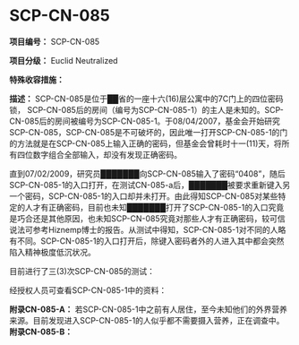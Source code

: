 # SCP-CN-085

**项目编号：** SCP-CN-085

**项目分级：** Euclid Neutralized

**特殊收容措施：** 


**描述：** SCP-CN-085是位于██省的一座十六(16)层公寓中的7C门上的四位密码锁， SCP-CN-085后的房间（编号为SCP-CN-085-1）的主人是未知的。SCP-CN-085后的房间被编号为SCP-CN-085-1。于08/04/2007，基金会开始研究SCP-CN-085，SCP-CN-085是不可破坏的，因此唯一打开SCP-CN-085-1的门的方法就是在SCP-CN-085上输入正确的密码，但基金会曾耗时十一(11)天，将所有四位数字组合全部输入，却没有发现正确密码。

直到07/02/2009，研究员███████向SCP-CN-085输入了密码“0408”，随后SCP-CN-085-1的入口打开，在测试CN-085-a后，███████被要求重新键入另一个密码，SCP-CN-085-1的入口却并未打开。由此得知SCP-CN-085对某些特定的人才有正确密码，目前也未知███████打开了SCP-CN-085-1的入口究竟是巧合还是其他原因，也未知SCP-CN-085究竟对那些人才有正确密码，较可信说法可参考Hiznemp博士的报告。从测试中得知，SCP-CN-085-1对不同的人略有不同。SCP-CN-085-1的入口打开后，除键入密码者外的人进入其中都会突然陷入精神极度低沉状况。

目前进行了三(3)次SCP-CN-085的测试：




经授权人员可查看SCP-CN-085-1中的资料：



**附录CN-085-A：** 若SCP-CN-085-1中之前有人居住，至今未知他们的外界营养来源。目前发现进入SCP-CN-085-1的人似乎都不需要摄入营养，正在调查中。
**附录CN-085-B：** 



